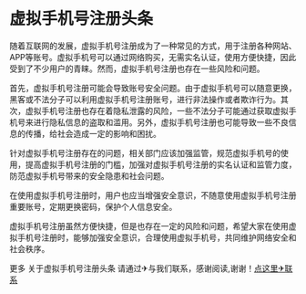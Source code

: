 # 虚拟手机号注册头条

随着互联网的发展，虚拟手机号注册成为了一种常见的方式，用于注册各种网站、APP等账号。虚拟手机号可以通过网络购买，无需实名认证，使用方便快捷，因此受到了不少用户的青睐。然而，虚拟手机号注册也存在一些风险和问题。

首先，虚拟手机号注册可能会导致账号安全问题。由于虚拟手机号可以随意更换，黑客或不法分子可以利用虚拟手机号注册账号，进行非法操作或者欺诈行为。其次，虚拟手机号注册也存在着隐私泄露的风险，一些不法分子可能通过获取虚拟手机号来进行隐私信息的盗取和滥用。另外，虚拟手机号注册也可能导致一些不良信息的传播，给社会造成一定的影响和困扰。

针对虚拟手机号注册存在的问题，相关部门应该加强监管，规范虚拟手机号的使用，提高虚拟手机号注册的门槛，加强对虚拟手机号注册的实名认证和监管力度，防范虚拟手机号带来的安全隐患和社会问题。

在使用虚拟手机号注册时，用户也应当增强安全意识，不随意使用虚拟手机号注册重要账号，定期更换密码，保护个人信息安全。

虚拟手机号注册虽然方便快捷，但是也存在一定的风险和问题，希望大家在使用虚拟手机号注册时，能够加强安全意识，合理使用虚拟手机号，共同维护网络安全和社会秩序。

更多 关于虚拟手机号注册头条 请通过✈与我们联系，感谢阅读,谢谢！[点这里✈联系](https://b.k02.cc)